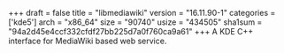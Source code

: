 +++
draft = false
title = "libmediawiki"
version = "16.11.90-1"
categories = ['kde5']
arch = "x86_64"
size = "90740"
usize = "434505"
sha1sum = "94a2d45e4ccf332cfdf27bb225d7a0f760ca9a61"
+++
A KDE C++ interface for MediaWiki based web service.